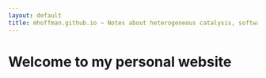 ```yaml
---
layout: default
title: mhoffman.github.io ~ Notes about heterogeneous catalysis, software, and more.
---
```


# Welcome to my personal website
